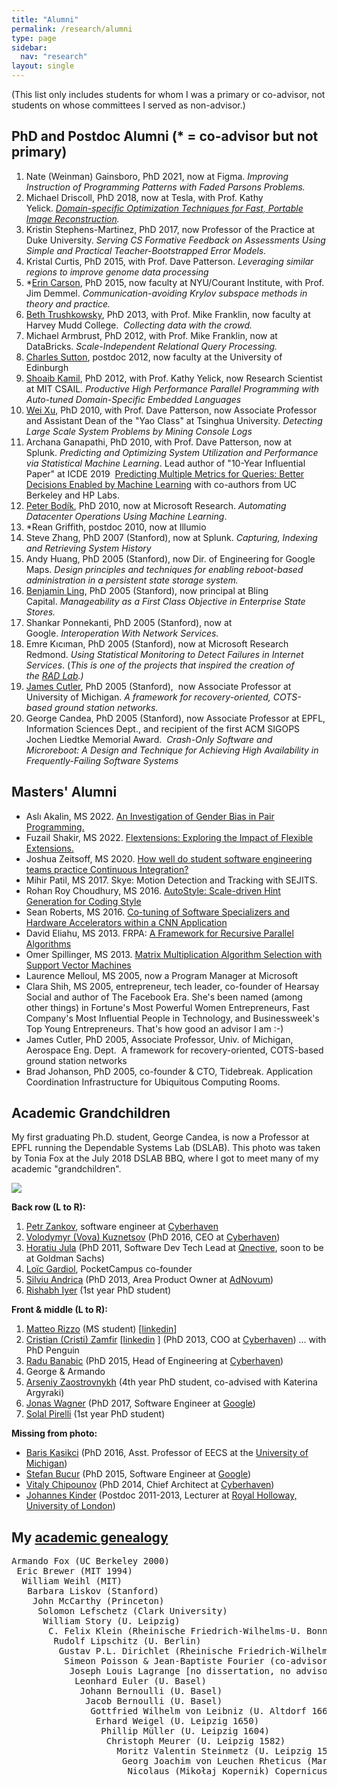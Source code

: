 ```yaml
---
title: "Alumni"
permalink: /research/alumni
type: page
sidebar:
  nav: "research"
layout: single
---
```



(This list only includes students for whom I was a primary or
co-advisor, not students on whose committees I served as non-advisor.)

PhD and Postdoc Alumni (* = co-advisor but not primary)
----------------------

1.  Nate (Weinman) Gainsboro, PhD 2021, now at Figma.  *Improving Instruction of Programming Patterns with Faded Parsons Problems.*
1.  Michael Driscoll, PhD 2018, now at Tesla, with Prof. Kathy Yelick. *[Domain-specific Optimization Techniques for Fast, Portable Image Reconstruction](https://docs.google.com/presentation/d/1arbQhfpIRjmv-B5Y6Fhom1pon9bY6FcemPz9xvkxcac/edit#slide=id.p).*
2.  Kristin Stephens-Martinez, PhD 2017, now Professor of the Practice at Duke University. *Serving CS Formative Feedback on Assessments Using Simple and Practical Teacher-Bootstrapped Error Models.*
3.  Kristal Curtis, PhD 2015, with Prof. Dave Patterson. *Leveraging similar regions to improve genome data processing*
4.  *[Erin Carson](https://math.nyu.edu/~erinc/), PhD 2015, now faculty at NYU/Courant Institute, with Prof. Jim Demmel. *Communication-avoiding Krylov subspace methods in theory and practice.*
5.  [Beth Trushkowsky](http://www.cs.hmc.edu/~beth/), PhD 2013, with Prof. Mike Franklin, now faculty at Harvey Mudd College.  *Collecting data with the crowd.*
6.  Michael Armbrust, PhD 2012, with Prof. Mike Franklin, now at DataBricks. *Scale-Independent Relational Query Processing.*
7.  [Charles Sutton](http://homepages.inf.ed.ac.uk/csutton/), postdoc 2012, now faculty at the University of Edinburgh
8.  [Shoaib Kamil](http://people.csail.mit.edu/skamil/), PhD 2012, with Prof. Kathy Yelick, now Research Scientist at MIT CSAIL. *Productive High Performance Parallel Programming with Auto-tuned Domain-Specific Embedded Languages*
9.  [Wei Xu](http://iiis.tsinghua.edu.cn/~weixu/), PhD 2010, with Prof. Dave Patterson, now Associate Professor and Assistant Dean of the "Yao Class" at Tsinghua University. *Detecting Large Scale System Problems by Mining Console Logs*
10. Archana Ganapathi, PhD 2010, with Prof. Dave Patterson, now at Splunk. *Predicting and Optimizing System Utilization and Performance via Statistical Machine Learning*. Lead author of "10-Year Influential Paper" at ICDE 2019  [Predicting Multiple Metrics for Queries: Better Decisions Enabled by Machine Learning](https://dl.acm.org/citation.cfm?id=1547490) with co-authors from UC Berkeley and HP Labs.
11. [Peter Bodík](https://www.microsoft.com/en-us/research/people/peterb/), PhD 2010, now at Microsoft Research. *Automating Datacenter Operations Using Machine Learning*.
12. *Rean Griffith, postdoc 2010, now at Illumio
13. Steve Zhang, PhD 2007 (Stanford), now at Splunk. *Capturing, Indexing and Retrieving System History*
14. Andy Huang, PhD 2005 (Stanford), now Dir. of Engineering for Google Maps. *Design principles and techniques for enabling reboot-based administration in a persistent state storage system.*
15. [Benjamin Ling](http://www.crunchbase.com/person/ben-ling), PhD 2005 (Stanford), now principal at Bling Capital. *Manageability as a First Class Objective in Enterprise State Stores.*
16. Shankar Ponnekanti, PhD 2005 (Stanford), now at Google. *Interoperation With Network Services.*
17. Emre Kıcıman, PhD 2005 (Stanford), now at Microsoft Research Redmond. *Using Statistical Monitoring to Detect Failures in Internet Services*. (*This is one of the projects that inspired the creation of the [RAD Lab](http://www.armandofox.com/research/rad-lab).)*
18. [James Cutler](http://www.engin.umich.edu/college/about/people/profiles/a-to-e/james-cutler), PhD 2005 (Stanford),  now Associate Professor at University of Michigan. *A framework for recovery-oriented, COTS-based ground station networks.* 
19. George Candea, PhD 2005 (Stanford), now Associate Professor at EPFL, Information Sciences Dept., and recipient of the first ACM SIGOPS Jochen Liedtke Memorial Award.  *Crash-Only Software and Microreboot: A Design and Technique for Achieving High Availability in Frequently-Failing Software Systems*

Masters' Alumni
---------------

-  Aslı Akalin, MS 2022.  [An Investigation of Gender Bias in Pair Programming.](https://www2.eecs.berkeley.edu/Pubs/TechRpts/2023/EECS-2023-155.html)
-  Fuzail Shakir, MS 2022.  [Flextensions: Exploring the Impact of
Flexible Extensions.](https://www2.eecs.berkeley.edu/Pubs/TechRpts/2023/EECS-2023-117.html)
-   Joshua Zeitsoff, MS 2020.  [How well do student software engineering teams practice Continuous Integration?](https://www2.eecs.berkeley.edu/Pubs/TechRpts/2020/EECS-2020-183.html)
-   Mihir Patil, MS 2017. Skye: Motion Detection and Tracking with SEJITS.
-   Rohan Roy Choudhury, MS 2016. [AutoStyle: Scale-driven Hint Generation for Coding Style](http://www2.eecs.berkeley.edu/Pubs/TechRpts/2016/EECS-2016-40.html)
-   Sean Roberts, MS 2016. [Co-tuning of Software Specializers and Hardware Accelerators within a CNN Application](http://www2.eecs.berkeley.edu/Pubs/TechRpts/2016/EECS-2016-53.html)
-   David Eliahu, MS 2013. FRPA: [A Framework for Recursive Parallel Algorithms](http://www2.eecs.berkeley.edu/Pubs/TechRpts/2015/EECS-2015-28.html)
-   Omer Spillinger, MS 2013. [Matrix Multiplication Algorithm Selection with Support Vector Machines](http://www2.eecs.berkeley.edu/Pubs/TechRpts/2015/EECS-2015-29.html)
-   Laurence Melloul, MS 2005, now a Program Manager at Microsoft
-   Clara Shih, MS 2005, entrepreneur, tech leader, co-founder of Hearsay Social and author of The Facebook Era. She's been named (among other things) in Fortune's Most Powerful Women Entrepreneurs, Fast Company's Most Influential People in Technology, and Businessweek's Top Young Entrepreneurs. That's how good an advisor I am :-)
-   James Cutler, PhD 2005, Associate Professor, Univ. of Michigan, Aerospace Eng. Dept.  A framework for recovery-oriented, COTS-based ground station networks
-   Brad Johanson, PhD 2005, co-founder & CTO, Tidebreak. Application Coordination Infrastructure for Ubiquitous Computing Rooms.

Academic Grandchildren
----------------------

My first graduating Ph.D. student, George Candea, is now a Professor at EPFL running the Dependable Systems Lab (DSLAB). This photo was taken by Tonia Fox at the July 2018 DSLAB BBQ, where I got to meet many of my academic "grandchildren".

[![](http://www.armandofox.com/_/rsrc/1591732492820/research/alumni/image1.jpg)](http://www.armandofox.com/research/alumni/image1.jpg?attredirects=0)

**Back row (L to R):**

1.  [Petr Zankov](https://www.linkedin.com/in/petr-zankov/), software engineer at [Cyberhaven](http://cyberhaven.io/)
2.  [Volodymyr (Vova) Kuznetsov](http://volodymyrkuznetsov.info/) (PhD 2016, CEO at [Cyberhaven](http://cyberhaven.io/))
3.  [Horatiu Jula](https://www.linkedin.com/in/horatiu-jula-63a02a7) (PhD 2011, Software Dev Tech Lead at [Qnective](https://www.qnective.com/), soon to be at Goldman Sachs)
4.  [Loïc Gardiol](https://www.linkedin.com/in/loicgardiol/), PocketCampus co-founder
5.  [Silviu Andrica](https://www.linkedin.com/in/silviuandrica) (PhD 2013, Area Product Owner at [AdNovum](http://www.adnovum.ch/en/))
6.  [Rishabh Iyer](http://people.epfl.ch/rishabh.iyer) (1st year PhD student)

**Front & middle (L to R):**

1.  [Matteo Rizzo](https://people.epfl.ch/matteo.rizzo?lang=en) (MS student) [[linkedin](http://www.linkedin.com/in/matteo-rizzo-394827135)]
2.  [Cristian (Cristi) Zamfir](http://dslab.epfl.ch/people/zamfir/) [[linkedin](https://www.linkedin.com/in/cristizamfir/) ] (PhD 2013, COO at [Cyberhaven](https://cyberhaven.io/)) ... with PhD Penguin
3.  [Radu Banabic](https://www.linkedin.com/in/radubanabic) (PhD 2015, Head of Engineering at [Cyberhaven](http://cyberhaven.io/)) 
4.  George & Armando
5.  [Arseniy Zaostrovnykh](http://people.epfl.ch/arseniy.zaostrovnykh) (4th year PhD student, co-advised with Katerina Argyraki)
6.  [Jonas Wagner](http://blog.purpureus.net/research/) (PhD 2017, Software Engineer at [Google](https://google.com/))
7.  [Solal Pirelli](https://people.epfl.ch/solal.pirelli) (1st year PhD student)

**Missing from photo:**

-   [Baris Kasikci](http://www.bariskasikci.org/) (PhD 2016, Asst. Professor of EECS at the [University of Michigan](http://www.eecs.umich.edu/))
-   [Stefan Bucur](http://www.stefanbucur.net/) (PhD 2015, Software Engineer at [Google](http://google.com/))
-   [Vitaly Chipounov](http://dslab.epfl.ch/people/chipounov/) (PhD 2014, Chief Architect at [Cyberhaven](http://cyberhaven.io/))
-   [Johannes Kinder](http://www.cs.rhul.ac.uk/home/kinder/) (Postdoc 2011-2013, Lecturer at [Royal Holloway, University of London](https://www.royalholloway.ac.uk/home.aspx))

My [academic genealogy](https://academictree.org/computerscience/peopleinfo.php?pid=184218)
-------------------------------------------------------------------------------------------
<pre>
Armando Fox (UC Berkeley 2000)
 Eric Brewer (MIT 1994)
  William Weihl (MIT)
   Barbara Liskov (Stanford)
    John McCarthy (Princeton)
     Solomon Lefschetz (Clark University)
      William Story (U. Leipzig)
       C. Felix Klein (Rheinische Friedrich-Wilhelms-U. Bonn)
        Rudolf Lipschitz (U. Berlin)
         Gustav P.L. Dirichlet (Rheinische Friedrich-Wilhelms-U. Bonn)
          Simeon Poisson & Jean-Baptiste Fourier (co-advisors; École Polytechnique)
           Joseph Louis Lagrange [no dissertation, no advisor]
            Leonhard Euler (U. Basel)
             Johann Bernoulli (U. Basel)
              Jacob Bernoulli (U. Basel)
               Gottfried Wilhelm von Leibniz (U. Altdorf 1666)
                Erhard Weigel (U. Leipzig 1650)
                 Phillip Müller (U. Leipzig 1604)
                  Christoph Meurer (U. Leipzig 1582)
                    Moritz Valentin Steinmetz (U. Leipzig 1550, 1567)
                     Georg Joachim von Leuchen Rheticus (Martin-Luther-U. Halle-Wittenberg 1535)
                      Nicolaus (Mikołaj Kopernik) Copernicus (U. di Bologna, U. degli Studi di Padova, U. Jagielloński, U. degli Studi di Ferrara 1499)
</pre>
